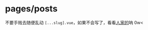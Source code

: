 # pages/posts

不要手贱去随便乱动 `[...slug].vue`，如果不会写了，看看[人家的](https://github.com/kkeisuke/kkeisuke-blog-2/blob/main/pages/articles/)呐 0w<